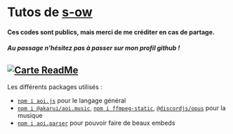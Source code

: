 # Tutos de [s-ow](https://discordapp.com/users/931326112598986912)
#### Ces codes sont publics, mais merci de me créditer en cas de partage.
##### Au passage n'hésitez pas à passer sur mon profil github ! 
[![Carte ReadMe](https://github-readme-stats.vercel.app/api/pin/?username=s-ow&repo=s-ow&theme=discord_old_blurple&hide_border=true&bg_color=343942)](https://github.com/s-ow/s-ow)
----
Les différents packages utilisés :
- [`npm i aoi.js`](https://aoi.js.org/docs/) pour le langage général
- [`npm i @akarui/aoi.music`](https://aoi.js.org/extensions/music/introduction), [`npm i ffmpeg-static`](https://www.npmjs.com/package/ffmpeg-static), [`@discordjs/opus`](https://www.npmjs.com/package/@discordjs/opus) pour la musique
- [`npm i aoi.parser`](https://aoi.js.org/docs/guides/parser) pour pouvoir faire de beaux embeds

